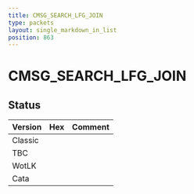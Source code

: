 ```yaml
---
title: CMSG_SEARCH_LFG_JOIN
type: packets
layout: single_markdown_in_list
position: 863
---
```


# CMSG_SEARCH_LFG_JOIN

## Status

Version | Hex | Comment
---------- | ---------- | ---------- 
Classic |  |  
TBC |  |  
WotLK |  |  
Cata |  |  
